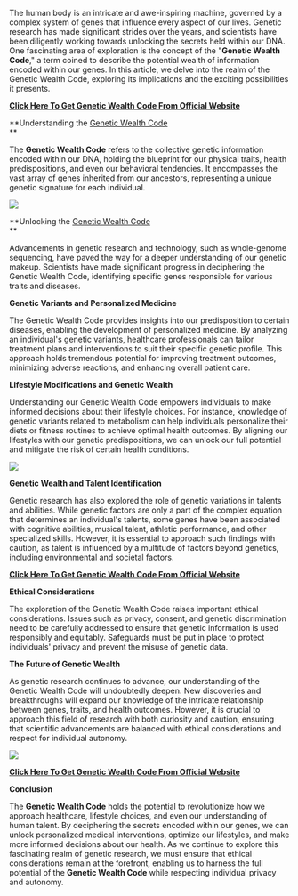 The human body is an intricate and awe-inspiring machine, governed by a complex system of genes that influence every aspect of our lives. Genetic research has made significant strides over the years, and scientists have been diligently working towards unlocking the secrets held within our DNA. One fascinating area of exploration is the concept of the "**Genetic Wealth Code**," a term coined to describe the potential wealth of information encoded within our genes. In this article, we delve into the realm of the Genetic Wealth Code, exploring its implications and the exciting possibilities it presents.

[**Click Here To Get Genetic Wealth Code From Official Website**](https://www.glitco.com/get-genetic-wealth-code)

**Understanding the [Genetic Wealth Code](https://groups.google.com/g/genetic-wealth-code-us/c/MlAXzD9A4kU)  
**

The **Genetic Wealth Code** refers to the collective genetic information encoded within our DNA, holding the blueprint for our physical traits, health predispositions, and even our behavioral tendencies. It encompasses the vast array of genes inherited from our ancestors, representing a unique genetic signature for each individual.

[![](https://blogger.googleusercontent.com/img/b/R29vZ2xl/AVvXsEivTBCjn14Kgl_oNNjItoAjexAEdYTeoybzHryiGPZlMcIltrrTkZQ8M-Tj2-L791-iQUaATIyxgFjsERADKiZVASJ7YJ0NmLBuDofui1Sr0NYGDGVG9YWGAbCCauBB0lBEMryqYlRuJ_tu0UQSPlyeLfiJKb7FCIdBfTqPx8kap__U5-xBCPBTiWw3xjY/w640-h258/guarantee2.png)](https://www.glitco.com/get-genetic-wealth-code)

**Unlocking the [Genetic Wealth Code](https://colab.research.google.com/drive/12YigbkQqQ1PPTtpzMAA4-Ss57HhkgUfF#scrollTo=S8WtOTaPsyFJ)  
**

Advancements in genetic research and technology, such as whole-genome sequencing, have paved the way for a deeper understanding of our genetic makeup. Scientists have made significant progress in deciphering the Genetic Wealth Code, identifying specific genes responsible for various traits and diseases.

**Genetic Variants and Personalized Medicine**

The Genetic Wealth Code provides insights into our predisposition to certain diseases, enabling the development of personalized medicine. By analyzing an individual's genetic variants, healthcare professionals can tailor treatment plans and interventions to suit their specific genetic profile. This approach holds tremendous potential for improving treatment outcomes, minimizing adverse reactions, and enhancing overall patient care.

**Lifestyle Modifications and Genetic Wealth**

Understanding our Genetic Wealth Code empowers individuals to make informed decisions about their lifestyle choices. For instance, knowledge of genetic variants related to metabolism can help individuals personalize their diets or fitness routines to achieve optimal health outcomes. By aligning our lifestyles with our genetic predispositions, we can unlock our full potential and mitigate the risk of certain health conditions.

[![](https://blogger.googleusercontent.com/img/b/R29vZ2xl/AVvXsEh1fz-EjkSgO8N-6NFQ8hH2rtCnWDm4BGZ1c1vKLpXSbe-x8u7SLERhIP98dZN5UdAXktyopbhTb8-LSaDVEGBBvWiOmxBy7H0wKBG6-K6zIvtYRIgl1_x_m4DfVhDxeCCtDTtm2rDgCfWckWu7S3YSrEG5Vc4O-BBFf3IAJDx7Zfxjf_QOGrgDuoBGOZc/w640-h438/Screenshot%20(905).png)](https://www.glitco.com/get-genetic-wealth-code)

**Genetic Wealth and Talent Identification**

Genetic research has also explored the role of genetic variations in talents and abilities. While genetic factors are only a part of the complex equation that determines an individual's talents, some genes have been associated with cognitive abilities, musical talent, athletic performance, and other specialized skills. However, it is essential to approach such findings with caution, as talent is influenced by a multitude of factors beyond genetics, including environmental and societal factors.

[**Click Here To Get Genetic Wealth Code From Official Website**](https://www.glitco.com/get-genetic-wealth-code)

**Ethical Considerations**

The exploration of the Genetic Wealth Code raises important ethical considerations. Issues such as privacy, consent, and genetic discrimination need to be carefully addressed to ensure that genetic information is used responsibly and equitably. Safeguards must be put in place to protect individuals' privacy and prevent the misuse of genetic data.

**The Future of Genetic Wealth**

As genetic research continues to advance, our understanding of the Genetic Wealth Code will undoubtedly deepen. New discoveries and breakthroughs will expand our knowledge of the intricate relationship between genes, traits, and health outcomes. However, it is crucial to approach this field of research with both curiosity and caution, ensuring that scientific advancements are balanced with ethical considerations and respect for individual autonomy.

[![](https://blogger.googleusercontent.com/img/b/R29vZ2xl/AVvXsEhUVz5fxXhzfFPz97vZcZ2CfDlQxx-TynG_Zx-54gw68dJ7VlHITK7XhccT5RT7gc48N0O62gopcMxg2_vz_0XaBwL6PLsNour2ww9UVLqs0SCyCIDpi2Tz4fIxnGLbUcviBIYQ8AG4OnmUWNoqtV7V8XY_4Q6Q7gVBWYLuF26lG60VdPLCbk4r55zvLNc/w640-h312/Screenshot%20(906).png)](https://www.glitco.com/get-genetic-wealth-code)

[**Click Here To Get Genetic Wealth Code From Official Website**](https://www.glitco.com/get-genetic-wealth-code)

**Conclusion**

The **Genetic Wealth Code** holds the potential to revolutionize how we approach healthcare, lifestyle choices, and even our understanding of human talent. By deciphering the secrets encoded within our genes, we can unlock personalized medical interventions, optimize our lifestyles, and make more informed decisions about our health. As we continue to explore this fascinating realm of genetic research, we must ensure that ethical considerations remain at the forefront, enabling us to harness the full potential of the **Genetic Wealth Code** while respecting individual privacy and autonomy.
